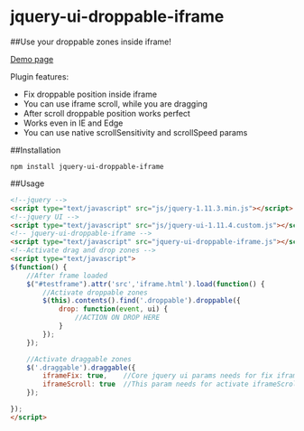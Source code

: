 # jquery-ui-droppable-iframe
##Use your droppable zones inside iframe!

[Demo page](http://maxazan.github.io/jquery-ui-droppable-iframe/)

Plugin features:

* Fix droppable position inside iframe
* You can use iframe scroll, while you are dragging
* After scroll droppable position works perfect
* Works even in IE and Edge
* You can use native scrollSensitivity and scrollSpeed params

##Installation
```
npm install jquery-ui-droppable-iframe
```
##Usage
```html
<!--jquery -->
<script type="text/javascript" src="js/jquery-1.11.3.min.js"></script>
<!--jquery UI -->
<script type="text/javascript" src="js/jquery-ui-1.11.4.custom.js"></script>
<!-- jquery-ui-droppable-iframe -->
<script type="text/javascript" src="jquery-ui-droppable-iframe.js"></script>    
<!--Activate drag and drop zones -->
<script type="text/javascript">
$(function() {
    //After frame loaded
    $("#testframe").attr('src','iframe.html').load(function() {
        //Activate droppable zones
        $(this).contents().find('.droppable').droppable({
            drop: function(event, ui) {
                //ACTION ON DROP HERE
            }
        });
    });

    //Activate draggable zones
    $('.draggable').draggable({
        iframeFix: true,    //Core jquery ui params needs for fix iframe bug
        iframeScroll: true  //This param needs for activate iframeScroll
    });

});
</script>
```
